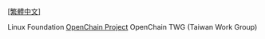 [[繁體中文]](./index.md)

Linux Foundation [OpenChain Project](https://openchainproject.org) OpenChain TWG (Taiwan Work Group)
